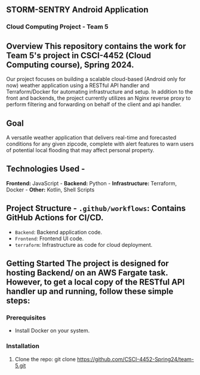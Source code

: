 ## STORM-SENTRY Android Application
### Cloud Computing Project - Team 5 
## Overview This repository contains the work for Team 5's project in CSCI-4452 (Cloud Computing course), Spring 2024. 

Our project focuses on building a scalable cloud-based (Android only for now) weather application using a RESTful API handler and Terraform/Docker for automating infrastructure and setup. In addition to the front and backends, the project currently utilizes an Nginx reverse proxy to perform filtering and forwarding on behalf of the client and api handler.

## Goal
A versatile weather application that delivers real-time and forecasted conditions for any given zipcode, complete with alert features to warn users of potential local flooding that may affect personal property.

## Technologies Used - 
**Frontend:** JavaScript - 
**Backend:** Python - 
**Infrastructure:** Terraform, Docker - 
**Other:** Kotlin, Shell Scripts 

## Project Structure - `.github/workflows`: Contains GitHub Actions for CI/CD. 
- `Backend`: Backend application code.
- `Frontend`: Frontend UI code.
- `terraform`: Infrastructure as code for cloud deployment.
  
## Getting Started The project is designed for hosting Backend/ on an AWS Fargate task. However, to get a local copy of the RESTful API handler up and running, follow these simple steps: 

### Prerequisites 
- Install Docker on your system.
  
### Installation 
  1. Clone the repo: git clone https://github.com/CSCI-4452-Spring24/team-5.git
